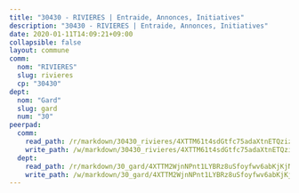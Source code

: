 ```yaml
---
title: "30430 - RIVIERES | Entraide, Annonces, Initiatives"
description: "30430 - RIVIERES | Entraide, Annonces, Initiatives"
date: 2020-01-11T14:09:21+09:00
collapsible: false
layout: commune
comm:
  nom: "RIVIERES"
  slug: rivieres
  cp: "30430"
dept:
  nom: "Gard"
  slug: gard
  num: "30"
peerpad:
  comm:
    read_path: /r/markdown/30430_rivieres/4XTTM61t4sdGtfc75adaXtnETQziz3iBmhKZvo4GRsTfdtDjJ
    write_path: /w/markdown/30430_rivieres/4XTTM61t4sdGtfc75adaXtnETQziz3iBmhKZvo4GRsTfdtDjJ-K3TgUa95VDENBHHZjY2iRVnZMU4zb9wgub5WnwHhsRoNdUnPJNhWyKBjTwjdqj15Rs88mYsfyMnALqfYENpu9LJ4RrFJgC4uzR2k7xTKmqcdHXfNrmjzTCoLsb8aFiUwwwQNVAua
  dept:
    read_path: /r/markdown/30_gard/4XTTM2WjnNPnt1LYBRz8uSfoyfwv6abKjKjNdBGxuvymmgvkj
    write_path: /w/markdown/30_gard/4XTTM2WjnNPnt1LYBRz8uSfoyfwv6abKjKjNdBGxuvymmgvkj-K3TgUpCvFefN2LRJ7huXqVovWWqmjJgEMWkVs9s4fhfrGjyZZK9z4gxyddycCKs6S9BWFUcJqqZYCKuxj79SWNiGiob7Xchr25rMmkVQhAFrAwBxAqY3T99GTsQfKxLrXrnx3pGK
---
```


